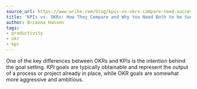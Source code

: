 ```yaml
---
source_url: https://www.wrike.com/blog/kpis-vs-okrs-compare-need-successful/
title: 'KPIs vs. OKRs: How They Compare and Why You Need Both to be Successful'
author: Brianna Hansen
tags:
- productivity
- okr
- kpi
---
```

One of the key differences between OKRs and KPIs is the intention behind the goal setting. KPI goals are typically obtainable and represent the output of a process or project already in place, while OKR goals are somewhat more aggressive and ambitious.